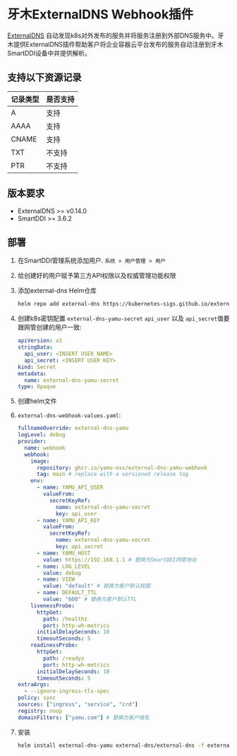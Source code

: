 # 牙木ExternalDNS Webhook插件

[ExternalDNS](https://github.com/kubernetes-sigs/external-dns) 自动发现k8s对外发布的服务并将服务注册到外部DNS服务中。牙木提供ExternalDNS插件帮助客户将企业容器云平台发布的服务自动注册到牙木SmartDDI设备中并提供解析。

## 支持以下资源记录
| 记录类型    | 是否支持     |
|-------------|--------------|
| A           | 支持         |
| AAAA        | 支持         |
| CNAME       | 支持         |
| TXT         | 不支持       |
| PTR         | 不支持       |



## 版本要求

- ExternalDNS >= v0.14.0
- SmartDDI >= 3.6.2

## 部署

1. 在SmartDDI管理系统添加用户. `系统 > 用户管理 > 用户`

2. 给创建好的用户赋予第三方API权限以及权威管理功能权限

3. 添加external-dns Helm仓库

    ```sh
    helm repo add external-dns https://kubernetes-sigs.github.io/external-dns/
    ```

5. 创建k8s密钥配置 `external-dns-yamu-secret`  `api_user` 以及 `api_secret`值要跟网管创建的用户一致:

    ```yaml
    apiVersion: v1
    stringData:
      api_user: <INSERT USER NAME>
      api_secret: <INSERT USER KEY>
    kind: Secret
    metadata:
      name: external-dns-yamu-secret
    type: Opaque
    ```

6. 创建helm文件
7. `external-dns-webhook-values.yaml`:

    ```yaml
    fullnameOverride: external-dns-yamu
    logLevel: debug
    provider:
      name: webhook
      webhook:
        image:
          repository: ghcr.io/yamu-oss/external-dns-yamu-webhook
          tag: main # replace with a versioned release tag
        env:
          - name: YAMU_API_USER
            valueFrom:
              secretKeyRef:
                name: external-dns-yamu-secret
                key: api_user
          - name: YAMU_API_KEY
            valueFrom:
              secretKeyRef:
                name: external-dns-yamu-secret
                key: api_secret
          - name: YAMU_HOST
            value: https://192.168.1.1 # 替换为SmartDDI网管地址
          - name: LOG_LEVEL
            value: debug
          - name: VIEW
            value: "default" # 替换为客户默认视图
          - name: DEFAULT_TTL
            value: "600" # 替换为客户默认TTL
        livenessProbe:
          httpGet:
            path: /healthz
            port: http-wh-metrics
          initialDelaySeconds: 10
          timeoutSeconds: 5
        readinessProbe:
          httpGet:
            path: /readyz
            port: http-wh-metrics
          initialDelaySeconds: 10
          timeoutSeconds: 5
    extraArgs:
      - --ignore-ingress-tls-spec
    policy: sync
    sources: ["ingress", "service", "crd"]
    registry: noop
    domainFilters: ["yamu.com"] # 替换为客户域名
    ```

7. 安装

    ```sh
    helm install external-dns-yamu external-dns/external-dns -f external-dns-yamu-values yaml --version 1.14.5 -n external-dns
    ```

